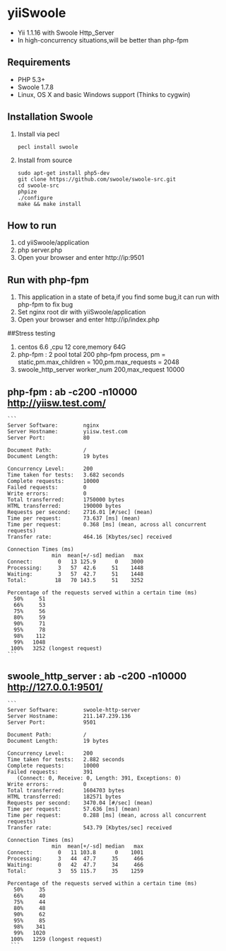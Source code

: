 yiiSwoole
========

* Yii 1.1.16 with Swoole Http_Server
* In high-concurrency situations,will be better than php-fpm

## Requirements

* PHP 5.3+
* Swoole 1.7.8
* Linux, OS X and basic Windows support (Thinks to cygwin)

## Installation Swoole

1. Install via pecl
    
    ```
    pecl install swoole
    ```

2. Install from source

    ```
    sudo apt-get install php5-dev
    git clone https://github.com/swoole/swoole-src.git
    cd swoole-src
    phpize
    ./configure
    make && make install
    ```
## How to run
1. cd yiiSwoole/application
2. php server.php
3. Open your browser and enter http://ip:9501

## Run with php-fpm
1. This application in a state of  beta,if you find some bug,it can run with php-fpm to fix bug
2. Set nginx root dir with yiiSwoole/application
3. Open your browser and enter http://ip/index.php

##Stress testing
1. centos 6.6 ,cpu 12 core,memory 64G
2. php-fpm : 2 pool total 200 php-fpm process, pm = static,pm.max_children = 100,pm.max_requests = 2048
3. swoole_http_server worker_num 200,max_request 10000

## php-fpm : ab -c200 -n10000 http://yiisw.test.com/
    ```
    Server Software:        nginx
    Server Hostname:        yiisw.test.com
    Server Port:            80

    Document Path:          /
    Document Length:        19 bytes

    Concurrency Level:      200
    Time taken for tests:   3.682 seconds
    Complete requests:      10000
    Failed requests:        0
    Write errors:           0
    Total transferred:      1750000 bytes
    HTML transferred:       190000 bytes
    Requests per second:    2716.01 [#/sec] (mean)
    Time per request:       73.637 [ms] (mean)
    Time per request:       0.368 [ms] (mean, across all concurrent requests)
    Transfer rate:          464.16 [Kbytes/sec] received

    Connection Times (ms)
                  min  mean[+/-sd] median   max
    Connect:        0   13 125.9      0    3000
    Processing:     3   57  42.6     51    1448
    Waiting:        3   57  42.7     51    1448
    Total:         18   70 143.5     51    3252

    Percentage of the requests served within a certain time (ms)
      50%     51
      66%     53
      75%     56
      80%     59
      90%     71
      95%     78
      98%    112
      99%   1048
     100%   3252 (longest request)
    ```

## swoole_http_server : ab -c200 -n10000 http://127.0.0.1:9501/
    ```
    Server Software:        swoole-http-server
    Server Hostname:        211.147.239.136
    Server Port:            9501

    Document Path:          /
    Document Length:        19 bytes

    Concurrency Level:      200
    Time taken for tests:   2.882 seconds
    Complete requests:      10000
    Failed requests:        391
       (Connect: 0, Receive: 0, Length: 391, Exceptions: 0)
    Write errors:           0
    Total transferred:      1604703 bytes
    HTML transferred:       182571 bytes
    Requests per second:    3470.04 [#/sec] (mean)
    Time per request:       57.636 [ms] (mean)
    Time per request:       0.288 [ms] (mean, across all concurrent requests)
    Transfer rate:          543.79 [Kbytes/sec] received

    Connection Times (ms)
                  min  mean[+/-sd] median   max
    Connect:        0   11 103.8      0    1001
    Processing:     3   44  47.7     35     466
    Waiting:        0   42  47.7     34     466
    Total:          3   55 115.7     35    1259

    Percentage of the requests served within a certain time (ms)
      50%     35
      66%     40
      75%     44
      80%     48
      90%     62
      95%     85
      98%    341
      99%   1020
     100%   1259 (longest request)
     ```